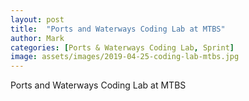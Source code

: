 ```yaml
---
layout: post
title:  "Ports and Waterways Coding Lab at MTBS"
author: Mark
categories: [Ports & Waterways Coding Lab, Sprint]
image: assets/images/2019-04-25-coding-lab-mtbs.jpg
---
```

Ports and Waterways Coding Lab at MTBS
